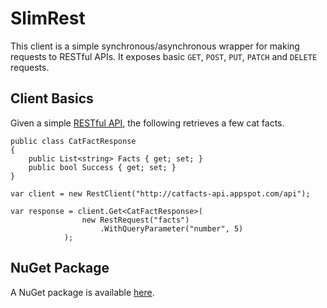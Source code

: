 SlimRest
========

This client is a simple synchronous/asynchronous wrapper for making requests to RESTful APIs. It exposes basic `GET`, `POST`, `PUT`, `PATCH` and `DELETE` requests.

## Client Basics

Given a simple [RESTful API](http://catfacts-api.appspot.com/doc.html), the following retrieves a few cat facts.


    public class CatFactResponse
    {
        public List<string> Facts { get; set; }
        public bool Success { get; set; }
    }

    var client = new RestClient("http://catfacts-api.appspot.com/api");

    var response = client.Get<CatFactResponse>(
                    new RestRequest("facts")
                        .WithQueryParameter("number", 5)
                );
                
## NuGet Package

A NuGet package is available [here](https://nuget.org/packages/SlimRest/).
